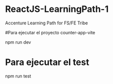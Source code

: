 # ReactJS-LearningPath-1
Accenture Learning Path for FS/FE Tribe

#Para ejecutar el proyecto counter-app-vite

npm run dev


# Para ejecutar el test 

npm run test

